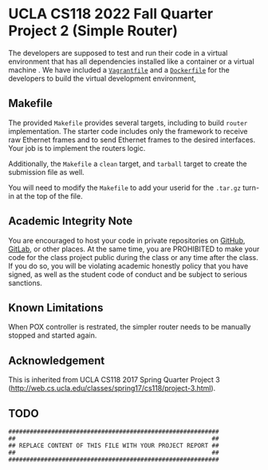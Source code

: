 UCLA CS118 2022 Fall Quarter Project 2 (Simple Router)
====================================

The developers are supposed to test and run their code in a virtual environment that has all dependencies installed like a container or a virtual machine .
We have included a [`Vagrantfile`](Vagrantfile) and a [`Dockerfile`](Dockerfile) for the developers to build the virtual development environment,

## Makefile

The provided `Makefile` provides several targets, including to build `router` implementation.  The starter code includes only the framework to receive raw Ethernet frames and to send Ethernet frames to the desired interfaces.  Your job is to implement the routers logic.

Additionally, the `Makefile` a `clean` target, and `tarball` target to create the submission file as well.

You will need to modify the `Makefile` to add your userid for the `.tar.gz` turn-in at the top of the file.

## Academic Integrity Note

You are encouraged to host your code in private repositories on [GitHub](https://github.com/), [GitLab](https://gitlab.com), or other places.  At the same time, you are PROHIBITED to make your code for the class project public during the class or any time after the class.  If you do so, you will be violating academic honestly policy that you have signed, as well as the student code of conduct and be subject to serious sanctions.

## Known Limitations

When POX controller is restrated, the simpler router needs to be manually stopped and started again.

## Acknowledgement

This is inherited from UCLA CS118 2017 Spring Quarter Project 3 (http://web.cs.ucla.edu/classes/spring17/cs118/project-3.html).

## TODO

    ###########################################################
    ##                                                       ##
    ## REPLACE CONTENT OF THIS FILE WITH YOUR PROJECT REPORT ##
    ##                                                       ##
    ###########################################################
